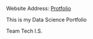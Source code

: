 Website Address: [Protfolio](https://maielhadad99.github.io/Mai-Portfolio/)


This is my Data Science Portfolio

Team Tech I.S.
